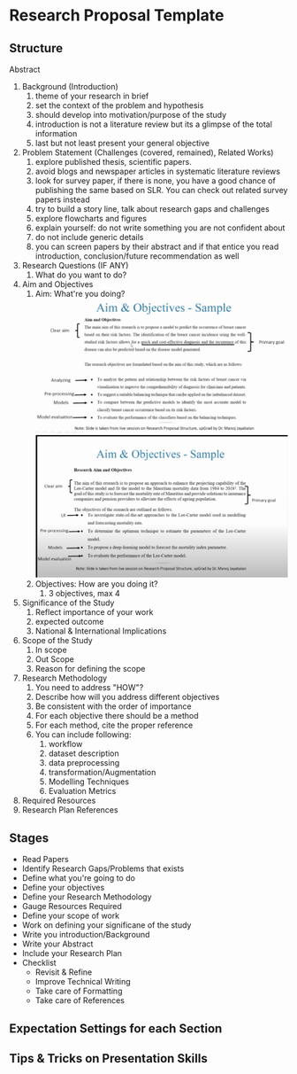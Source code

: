 # Research Proposal Template

## Structure

Abstract
1. Background (Introduction)
   1. theme of your research in brief
   2. set the context of the problem and hypothesis
   3. should develop into motivation/purpose of the study
   4. introduction is not a literature review but its a glimpse of the total information
   5. last but not least present your general objective
2. Problem Statement (Challenges (covered, remained), Related Works)
   1. explore published thesis, scientific papers.
   2. avoid blogs and newspaper articles in systematic literature reviews
   3. look for survey paper, if there is none, you have a good chance of publishing the same based on SLR. You can check out related survey papers instead
   4. try to build a story line, talk about research gaps and challenges
   5. explore flowcharts and figures
   6. explain yourself: do not write something you are not confident about
   7. do not include generic details
   8. you can screen papers by their abstract and if that entice you read introduction, conclusion/future recommendation as well
3. Research Questions (IF ANY)
   1. What do you want to do?
4. Aim  and Objectives
   1. Aim: What're you doing?
    ![](../images/sample-aim-objectives.png)
    ![](../images/sample-aim-objectives.2.png)
   2. Objectives: How are you doing it?
      1. 3 objectives, max 4
5. Significance of the Study
   1. Reflect importance of your work
   2. expected outcome
   3. National & International Implications
6. Scope of the Study
   1. In scope
   2. Out Scope
   3. Reason for defining the scope
7. Research Methodology
   1. You need to address "HOW"?
   2. Describe how will you address different objectives
   3. Be consistent with the order of importance
   4. For each objective there should be a method
   5. For each method, cite the proper reference
   6. You can include following:
      1. workflow
      2. dataset description
      3. data preprocessing
      4. transformation/Augmentation
      5. Modelling Techniques
      6. Evaluation Metrics
8. Required Resources
9.  Research Plan
References

## Stages

- Read Papers
- Identify Research Gaps/Problems that exists
- Define what you're going to do
- Define your objectives
- Define your Research Methodology
- Gauge Resources Required
- Define your scope of work
- Work on defining your significane of the study
- Write you introduction/Background
- Write your Abstract
- Include your Research Plan
- Checklist
  - Revisit & Refine
  - Improve Technical Writing
  - Take care of Formatting
  - Take care of References

## Expectation Settings for each Section


##  Tips & Tricks on Presentation Skills

